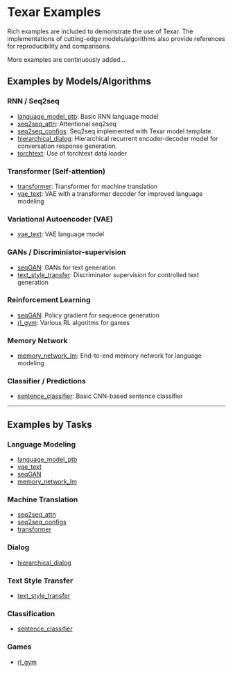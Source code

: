 # Texar Examples #

Rich examples are included to demonstrate the use of Texar. The implementations of cutting-edge models/algorithms also provide references for reproducibility and comparisons. 

More examples are continuously added...

## Examples by Models/Algorithms ##

### RNN / Seq2seq ###

* [language_model_ptb](./language_model_ptb): Basic RNN language model
* [seq2seq_attn](./seq2seq_attn): Attentional seq2seq
* [seq2seq_configs](./seq2seq_configs): Seq2seq implemented with Texar model template.
* [hierarchical_dialog](./hierarchical_dialog): Hierarchical recurrent encoder-decoder model for conversation response generation.
* [torchtext](./torchtext): Use of torchtext data loader

### Transformer (Self-attention) ###

* [transformer](./transformer): Transformer for machine translation
* [vae_text](./vae_text): VAE with a transformer decoder for improved language modeling 

### Variational Autoencoder (VAE) ###

* [vae_text](./vae_text): VAE language model

### GANs / Discriminiator-supervision ###

* [seqGAN](./seqgan): GANs for text generation
* [text_style_transfer](./text_style_transfer): Discriminator supervision for controlled text generation

### Reinforcement Learning ###

* [seqGAN](./seqgan): Policy gradient for sequence generation
* [rl_gym](./rl_gym): Various RL algoritms for games

### Memory Network ###

* [memory_network_lm](./memory_network_lm): End-to-end memory network for language modeling

### Classifier / Predictions ##  

* [sentence_classifier](./sentence_classifier): Basic CNN-based sentence classifier

---

## Examples by Tasks

### Language Modeling ###

* [language_model_ptb](./language_model_ptb)
* [vae_text](./vae_text)
* [seqGAN](./seqgan)
* [memory_network_lm](./memory_network_lm)

### Machine Translation ###

* [seq2seq_attn](./seq2seq_attn)
* [seq2seq_configs](./seq2seq_configs)
* [transformer](./transformer)

### Dialog ###

* [hierarchical_dialog](./hierarchical_dialog)

### Text Style Transfer ###

* [text_style_transfer](./text_style_transfer)

### Classification ###

* [sentence_classifier](./sentence_classifier)

### Games ###

* [rl_gym](./rl_gym)
